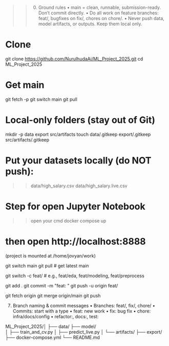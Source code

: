 >> 0) Ground rules
	•	main = clean, runnable, submission-ready. Don’t commit directly.
	•	Do all work on feature branches: feat/<task>, bugfixes on fix/<issue>, chores on chore/<thing>.
	•	Never push data, model artifacts, or outputs. Keep them local only.

# Clone
git clone https://github.com/NurulhudaAi/ML_Project_2025.git
cd ML_Project_2025

# Get main
git fetch -p
git switch main
git pull

# Local-only folders (stay out of Git)
mkdir -p data export src/artifacts
touch data/.gitkeep export/.gitkeep src/artifacts/.gitkeep

# Put your datasets locally (do NOT push):
>> data/high_salary.csv
>> data/high_salary.live.csv


# Step for open Jupyter Notebook
>> open your cmd 
>> docker compose up

# then open http://localhost:8888
(project is mounted at /home/jovyan/work)

git switch main
git pull                 # get latest main

git switch -c feat/<your-task>    # e.g., feat/eda, feat/modeling, feat/preprocess

git add .
git commit -m "feat: <what you did>"
git push -u origin feat/<your-task>

git fetch origin
git merge origin/main
git push

7) Branch naming & commit messages
	•	Branches: feat/<work>, fix/<issue>, chore/<task>
	•	Commits: start with a type
	•	feat: new work
	•	fix: bug fix
	•	chore: infra/docs/config
	•	refactor:, docs:, test:


ML_Project_2025/│
├── data/
├── model/          
│    ├── train_and_cv.py
│    ├── predict_live.py
│    └── artifacts/
├── export/
├── docker-compose.yml
└── README.md